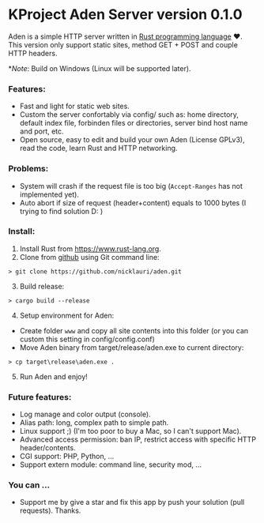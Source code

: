 # KProject Aden Server version 0.1.0

Aden is a simple HTTP server written in [Rust programming language](https://www.rust-lang.org) :heart:.
This version only support static sites, method GET + POST and couple HTTP headers.

\**Note*: Build on Windows (Linux will be supported later).

### Features:
 - Fast and light for static web sites.
 - Custom the server confortably via config/ such as: home directory, default index file, forbinden files or directories, server bind host name and port, etc.
 - Open source, easy to edit and build your own Aden (License GPLv3), read the code, learn Rust and HTTP networking.

### Problems:
 - System will crash if the request file is too big (`Accept-Ranges` has not implemented yet).
 - Auto abort if size of request (header+content) equals to 1000 bytes (I trying to find solution D: )

### Install:
1. Install Rust from https://www.rust-lang.org.
2. Clone from [github](https://github.com/nicklauri/aden) using Git command line:
```
> git clone https://github.com/nicklauri/aden.git
```
3. Build release:
```
> cargo build --release
```
4. Setup environment for Aden:
 - Create folder `www` and copy all site contents into this folder (or you can custom this setting in config/config.conf)
 - Move Aden binary from target/release/aden.exe to current directory:
```
> cp target\release\aden.exe .
```
5. Run Aden and enjoy!

### Future features:
 - Log manage and color output (console).
 - Alias path: long, complex path to simple path.
 - Linux support ;) (I'm too poor to buy a Mac, so I can't support Mac).
 - Advanced access permission: ban IP, restrict access with specific HTTP header/contents.
 - CGI support: PHP, Python, ...
 - Support extern module: command line, security mod, ...

### You can ...
 - Support me by give a star and fix this app by push your solution (pull requests). Thanks.
